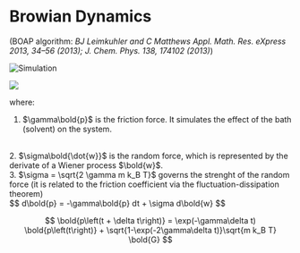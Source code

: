 # Browian Dynamics 
(BOAP algorithm: *BJ Leimkuhler and C Matthews Appl. Math. Res. eXpress 2013, 34–56 (2013); J. Chem. Phys. 138, 174102 (2013)*)

![Simulation](./sim_G0.5_T1.0_N10_F1.0_dt0.005.gif)


<img src="https://render.githubusercontent.com/render/math?math=\bold{\dot{p}} = -\gamma\bold{p} + \sigma \bold{\dot{w}} ">

where:
<br>
1. $\gamma\bold{p}$ is the friction force. It simulates the effect of the bath (solvent) on the system.
<br>
2. $\sigma\bold{\dot{w}}$ is the random force, which is represented by the derivate of a Wiener process $\bold{w}$.
<br>
3. $\sigma = \sqrt{2 \gamma m k_B T}$ governs the strenght of the random force (it is related to the friction coefficient via the fluctuation-dissipation theorem)
<br>
$$
d\bold{p} = -\gamma\bold{p} dt + \sigma d\bold{w}
$$

<br>

$$
\bold{p\left(t + \delta t\right)} = \exp(-\gamma\delta t) \bold{p\left(t\right)} + \sqrt{1-\exp(-2\gamma\delta t)}\sqrt{m k_B T} \bold{G}
$$

